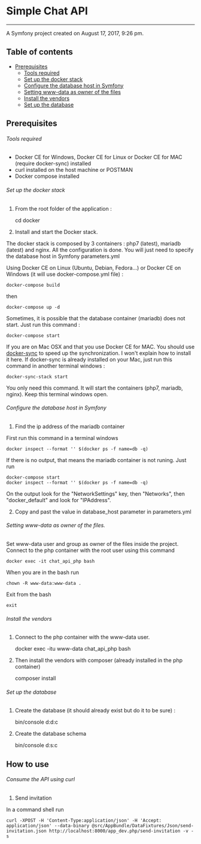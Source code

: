# Simple Chat API
-----------------

A Symfony project created on August 17, 2017, 9:26 pm.

## Table of contents
- [Prerequisites](https://github.com/FGamess/simple-chat-api#prerequisites)
  - [Tools required](https://github.com/FGamess/simple-chat-api#tools-required)
  - [Set up the docker stack](https://github.com/FGamess/simple-chat-api#set-up-the-docker-stack)
  - [Configure the database host in Symfony](https://github.com/FGamess/simple-chat-api#configure-the-database-host-in-symfony)
  - [Setting www-data as owner of the files](https://github.com/FGamess/simple-chat-api#setting-www-data-as-owner-of-the-files)
  - [Install the vendors](https://github.com/FGamess/simple-chat-api#install-the-vendors)
  - [Set up the database](https://github.com/FGamess/simple-chat-api#set-up-the-database)


Prerequisites
-------------

###### Tools required

- Docker CE for Windows, Docker CE for Linux or Docker CE for MAC (require docker-sync) installed
- curl installed on the host machine or POSTMAN
- Docker compose installed

###### Set up the docker stack

1. From the root folder of the application :


    cd docker

2. Install and start the Docker stack.

The docker stack is composed by 3 containers : php7 (latest), mariadb (latest) and nginx. All the configuration is done. You will just need to specify the database host in Symfony parameters.yml

Using Docker CE on Linux (Ubuntu, Debian, Fedora...) or Docker CE on Windows (it will use docker-compose.yml file) :

    docker-compose build
then

    docker-compose up -d
Sometimes, it is possible that the database container (mariadb) does not start.
Just run this command :

    docker-compose start

If you are on Mac OSX and that you use Docker CE for MAC. You should use [docker-sync](http://docker-sync.io/) to speed up the synchronization. I won't explain how to install it here.
If docker-sync is already installed on your Mac, just run this command in another terminal windows :

    docker-sync-stack start
You only need this command. It will start the containers (php7, mariadb, nginx). Keep this terminal windows open.

###### Configure the database host in Symfony

1. Find the ip address of the mariadb container

First run this command in a terminal windows

    docker inspect --format '' $(docker ps -f name=db -q)

If there is no output, that means the mariadb container is not runing. Just run

    docker-compose start
    docker inspect --format '' $(docker ps -f name=db -q)

On the output look for the "NetworkSettings" key, then "Networks", then "docker_default" and look for "IPAddress".

2. Copy and past the value in database_host parameter in parameters.yml

###### Setting www-data as owner of the files.

Set www-data user and group as owner of the files inside the project. Connect to the php container with the root user using this command

    docker exec -it chat_api_php bash
When you are in the bash run

    chown -R www-data:www-data .
Exit from the bash

    exit

###### Install the vendors

1. Connect to the php container with the www-data user.


    docker exec -itu www-data chat_api_php bash

2. Then install the vendors with composer (already installed in the php container)


    composer install

###### Set up the database

1. Create the database (it should already exist but do it to be sure) :


    bin/console d:d:c

2. Create the database schema


    bin/console d:s:c


How to use
----------

###### Consume the API using curl

1. Send invitation

In a command shell run

    curl -XPOST -H 'Content-Type:application/json' -H 'Accept: application/json' --data-binary @src/AppBundle/DataFixtures/Json/send-invitation.json http://localhost:8000/app_dev.php/send-invitation -v -s